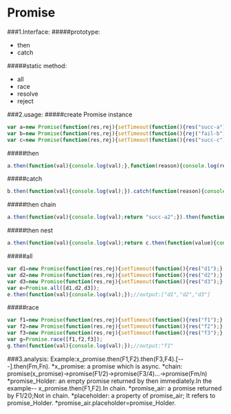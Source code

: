﻿# Promise
###1.Interface:
#####prototype:
* then
* catch  

#####static method:
* all
* race
* resolve
* reject  

###2.usage:
#####create Promise instance
```javascript
var a=new Promise(function(res,rej){setTimeout(function(){res("succ-a");},2000);})//succ in the future
var b=new Promise(function(res,rej){setTimeout(function(){rej("fail-b");},2000);})//fail in the future
var c=new Promise(function(res,rej){setTimeout(function(){res("succ-c");},2000);})//succ in the future
```
#####then
```javascript
a.then(function(val){console.log(val);},function(reason){console.log(reason);});//output:"succ-a"
```
#####catch
```javascript
b.then(function(val){console.log(val);}).catch(function(reason){console.log(reason);});//output:"fail-b"
```
#####then chain
```javascript
a.then(function(val){console.log(val);return "succ-a2";}).then(function(val){console.log(val);});//output:"succ-a","succ-a2"
```
#####then nest
```javascript
a.then(function(val){console.log(val);return c.then(function(value){console.log(value);return "nest";});}).then(function(val){console.log(val);});//output:"succ-a","succ-c","nest"
```
#####all
```javascript
var d1=new Promise(function(res,rej){setTimeout(function(){res("d1");},1000);})
var d2=new Promise(function(res,rej){setTimeout(function(){res("d2");},2000);})
var d3=new Promise(function(res,rej){setTimeout(function(){res("d3");},4000);})
var e=Promise.all([d1,d2,d3]);
e.then(function(val){console.log(val);});//output:["d1","d2","d3"]
```
#####race
```javascript
var f1=new Promise(function(res,rej){setTimeout(function(){res("f1");},1000);})
var f2=new Promise(function(res,rej){setTimeout(function(){res("f2");},2000);})
var f3=new Promise(function(res,rej){setTimeout(function(){res("f3");},4000);})
var g=Promise.race([f1,f2,f3]);
g.then(function(val){console.log(val);});//output:"f1"  
```
###3.analysis:
Example:x_promise.then(F1,F2).then(F3,F4).[---].then(Fm,Fn).
*x_promise:      a promise which is async.
*chain:          promise(x_promise)->promise(F1/2)->promise(F3/4)...->promise(Fm/n)
*promise_Holder: an empty promise returned by then immediately.In the example-- x_promise.then(F1,F2).In chain.
*promise_air:    a promise returned by F1/2();Not in chain.
*placeholder:    a property of promise_air;    It refers to promise_Holder.
*promise_air.placeholder=promise_Holder.